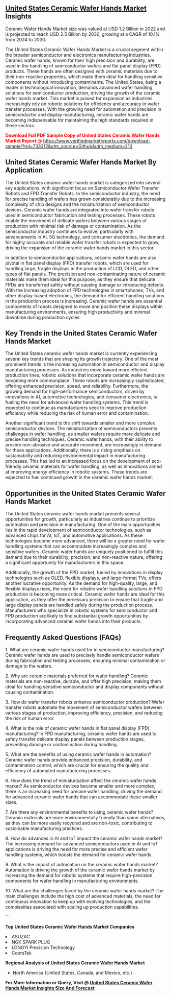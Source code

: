 <h2><a href="https://www.verifiedmarketreports.com/download-sample/?rid=733312&amp;utm_source=Github&amp;utm_medium=210" target="_blank">United States Ceramic Wafer Hands Market</a> Insights</h2><p>Ceramic Wafer Hands Market size was valued at USD 1.2 Billion in 2022 and is projected to reach USD 2.5 Billion by 2030, growing at a CAGR of 10.1% from 2024 to 2030.</p><p><p>The United States Ceramic Wafer Hands Market is a crucial segment within the broader semiconductor and electronics manufacturing industries. Ceramic wafer hands, known for their high precision and durability, are used in the handling of semiconductor wafers and flat panel display (FPD) products. These hands are often designed with ceramic materials due to their non-reactive properties, which make them ideal for handling sensitive components without introducing contaminants. The United States, being a leader in technological innovation, demands advanced wafer handling solutions for semiconductor production, driving the growth of the ceramic wafer hands market. This market is poised for expansion as industries increasingly rely on robotic solutions for efficiency and accuracy in wafer transfer processes. With the growing need for automation and precision in semiconductor and display manufacturing, ceramic wafer hands are becoming indispensable for maintaining the high standards required in these sectors. <p><span class=""><span style="color: #ff0000;"><strong>Download Full PDF Sample Copy of United States Ceramic Wafer Hands Market Report</strong> @ </span><a href="https://www.verifiedmarketreports.com/download-sample/?rid=733312&amp;utm_source=Github&amp;utm_medium=210" target="_blank">https://www.verifiedmarketreports.com/download-sample/?rid=733312&amp;utm_source=Github&amp;utm_medium=210</a></span></p></p><h2>United States Ceramic Wafer Hands Market By Application</h2><p>The United States ceramic wafer hands market is categorized into several key applications, with significant focus on Semiconductor Wafer Transfer Robots and FPD Transfer Robots. In the semiconductor industry, the need for precise handling of wafers has grown considerably due to the increasing complexity of chip designs and the miniaturization of semiconductor devices. Ceramic wafer hands are integrated into wafer transfer robots used in semiconductor fabrication and testing processes. These robots enable the movement of delicate wafers between various stages of production with minimal risk of damage or contamination. As the semiconductor industry continues to evolve, particularly with advancements in AI, 5G technology, and consumer electronics, the demand for highly accurate and reliable wafer transfer robots is expected to grow, driving the expansion of the ceramic wafer hands market in this sector. <p>In addition to semiconductor applications, ceramic wafer hands are also pivotal in flat panel display (FPD) transfer robots, which are used for handling large, fragile displays in the production of LCD, OLED, and other types of flat panels. The precision and non-contaminating nature of ceramic materials make them ideal for this purpose, as they ensure that delicate FPDs are transferred safely without causing damage or introducing defects. With the increasing adoption of FPD technologies in smartphones, TVs, and other display-based electronics, the demand for efficient handling solutions in the production process is increasing. Ceramic wafer hands are essential components of robots designed to move and position these displays within manufacturing environments, ensuring high productivity and minimal downtime during production cycles. <h2>Key Trends in the United States Ceramic Wafer Hands Market</h2><p>The United States ceramic wafer hands market is currently experiencing several key trends that are shaping its growth trajectory. One of the most prominent trends is the increasing automation in semiconductor and display manufacturing processes. As industries move toward more efficient production lines, robotic solutions that incorporate ceramic wafer hands are becoming more commonplace. These robots are increasingly sophisticated, offering enhanced precision, speed, and reliability. Furthermore, the growing demand for high-performance semiconductors, driven by innovations in AI, automotive technologies, and consumer electronics, is fueling the need for advanced wafer handling systems. This trend is expected to continue as manufacturers seek to improve production efficiency while reducing the risk of human error and contamination.<p>Another significant trend is the shift towards smaller and more complex semiconductor devices. The miniaturization of semiconductors presents challenges in wafer handling, as smaller wafers require more delicate and precise handling techniques. Ceramic wafer hands, with their ability to provide non-abrasive and accurate movement, are increasingly in demand for these applications. Additionally, there is a rising emphasis on sustainability and reducing environmental impact in manufacturing processes. This has led to an increased focus on the development of eco-friendly ceramic materials for wafer handling, as well as innovations aimed at improving energy efficiency in robotic systems. These trends are expected to fuel continued growth in the ceramic wafer hands market.<h2>Opportunities in the United States Ceramic Wafer Hands Market</h2><p>The United States ceramic wafer hands market presents several opportunities for growth, particularly as industries continue to prioritize automation and precision in manufacturing. One of the main opportunities lies in the rapid development of semiconductor technologies, such as advanced chips for AI, IoT, and automotive applications. As these technologies become more advanced, there will be a greater need for wafer handling systems that can accommodate increasingly complex and sensitive wafers. Ceramic wafer hands are uniquely positioned to fulfill this demand due to their durability, precision, and non-reactive nature, offering a significant opportunity for manufacturers in this space.<p>Additionally, the growth of the FPD market, fueled by innovations in display technologies such as OLED, flexible displays, and large-format TVs, offers another lucrative opportunity. As the demand for high-quality, large, and flexible displays rises, the need for reliable wafer handling solutions in FPD production is becoming more critical. Ceramic wafer hands are ideal for this application, as they offer the necessary precision to ensure that fragile and large display panels are handled safely during the production process. Manufacturers who specialize in robotic systems for semiconductor and FPD production are likely to find substantial growth opportunities by incorporating advanced ceramic wafer hands into their products.<h2>Frequently Asked Questions (FAQs)</h2><p>1. What are ceramic wafer hands used for in semiconductor manufacturing? Ceramic wafer hands are used to precisely handle semiconductor wafers during fabrication and testing processes, ensuring minimal contamination or damage to the wafers.</p><p>2. Why are ceramic materials preferred for wafer handling? Ceramic materials are non-reactive, durable, and offer high precision, making them ideal for handling sensitive semiconductor and display components without causing contamination.</p><p>3. How do wafer transfer robots enhance semiconductor production? Wafer transfer robots automate the movement of semiconductor wafers between various stages of production, improving efficiency, precision, and reducing the risk of human error.</p><p>4. What is the role of ceramic wafer hands in flat panel display (FPD) manufacturing? In FPD manufacturing, ceramic wafer hands are used to safely transfer delicate display panels between production stages, preventing damage or contamination during handling.</p><p>5. What are the benefits of using ceramic wafer hands in automation? Ceramic wafer hands provide enhanced precision, durability, and contamination control, which are crucial for ensuring the quality and efficiency of automated manufacturing processes.</p><p>6. How does the trend of miniaturization affect the ceramic wafer hands market? As semiconductor devices become smaller and more complex, there is an increasing need for precise wafer handling, driving the demand for advanced ceramic wafer hands that can accommodate these smaller sizes.</p><p>7. Are there any environmental benefits to using ceramic wafer hands? Ceramic materials are more environmentally friendly than some alternatives, as they can be more easily recycled and are non-toxic, contributing to sustainable manufacturing practices.</p><p>8. How do advances in AI and IoT impact the ceramic wafer hands market? The increasing demand for advanced semiconductors used in AI and IoT applications is driving the need for more precise and efficient wafer handling systems, which boosts the demand for ceramic wafer hands.</p><p>9. What is the impact of automation on the ceramic wafer hands market? Automation is driving the growth of the ceramic wafer hands market by increasing the demand for robotic systems that require high-precision components for wafer handling in manufacturing environments.</p><p>10. What are the challenges faced by the ceramic wafer hands market? The main challenges include the high cost of advanced materials, the need for continuous innovation to keep up with evolving technologies, and the complexities associated with scaling up production capabilities.</p>```</p><p><strong>Top United States Ceramic Wafer Hands Market Companies</strong></p><div data-test-id=""><p><li>ASUZAC</li><li> NGK SPARK PLUG</li><li> LONGYI Precision Technology</li><li> CoorsTek</li></p><div><strong>Regional Analysis of&nbsp;United States Ceramic Wafer Hands Market</strong></div><ul><li dir="ltr"><p dir="ltr">North America&nbsp;(United States, Canada, and Mexico, etc.)</p></li></ul><p><strong>For More Information or Query, Visit @&nbsp;</strong><strong><a href="https://www.verifiedmarketreports.com/product/ceramic-wafer-hands-market/?utm_source=Github&amp;utm_medium=210" target="_blank">United States Ceramic Wafer Hands Market Insights Size And Forecast</a></strong></p></div>
